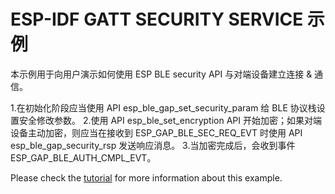 ESP-IDF GATT SECURITY SERVICE 示例
================================================

本示例用于向用户演示如何使用 ESP BLE security API 与对端设备建立连接 & 通信。

1.在初始化阶段应当使用 API esp_ble_gap_set_security_param 给 BLE 协议栈设置安全修改参数。
2.使用 API esp_ble_set_encryption API 开始加密；如果对端设备主动加密，则应当在接收到 ESP_GAP_BLE_SEC_REQ_EVT 时使用 API esp_ble_gap_security_rsp 发送响应消息。
3.当加密完成后，会收到事件 ESP_GAP_BLE_AUTH_CMPL_EVT。

Please check the [tutorial](tutorial/GATT_SECURITY_SERVER_EXAMPLE_WALKTHROUGH.md) for more information about this example.

